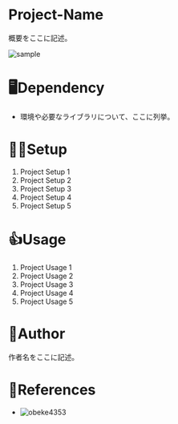 # Project-Name
概要をここに記述。

![sample](https://user-images.githubusercontent.com/13768156/74453792-410bb980-4ec6-11ea-817c-5dbbb2478a95.jpg)

# 🖥Dependency
* 環境や必要なライブラリについて、ここに列挙。

# 👩‍💻Setup
1. Project Setup 1
2. Project Setup 2
3. Project Setup 3
4. Project Setup 4
5. Project Setup 5

# 👍Usage
1. Project Usage 1
2. Project Usage 2
3. Project Usage 3
4. Project Usage 4
5. Project Usage 5

# 📝Author
作者名をここに記述。

# 📖References
* ![obeke4353](https://github.com/obeke4353)
